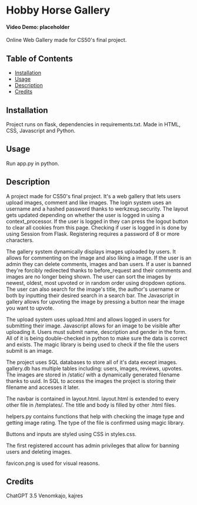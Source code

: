 # Hobby Horse Gallery

#### Video Demo: placeholder
Online Web Gallery made for CS50's final project.

## Table of Contents

- [Installation](#installation)
- [Usage](#usage)
- [Description](#description)
- [Credits](#credits)

## Installation

Project runs on flask, dependencies in requirements.txt.
Made in HTML, CSS, Javascript and Python.

## Usage

Run app.py in python.

## Description

A project made for CS50's final project. 
It's a web gallery that lets users upload images, comment and like images.
The login system uses an username and a hashed password thanks to werkzeug.security.
The layout gets updated depending on whether the user is logged in using a context_processor.
If the user is logged in they can press the logout button to clear all cookies from this page.
Checking if user is logged in is done by using Session from Flask.
Registering requires a password of 8 or more characters.

The gallery system dynamically displays images uploaded by users. It allows for commenting on the image and also liking a image.
If the user is an admin they can delete comments, images and ban users. If a user is banned they're forcibly redirected thanks to before_request and their comments and images are no longer being shown.
The user can sort the images by newest, oldest, most upvoted or in random order using dropdown options.
The user can also search for the image's title, the author's username or both by inputting their desired search in a search bar.
The Javascript in gallery allows for upvoting the image by pressing a button near the image you want to upvote.

The upload system uses upload.html and allows logged in users for submitting their image. Javascript allows for an image to be visible after uploading it.
Users must submit name, description and gender in the form. All of it is being double-checked in python to make sure the data is correct and exists. The magic library is being used to check if the file the users submit is an image.

The project uses SQL databases to store all of it's data except images.
gallery.db has multiple tables including: users, images, reviews, upvotes.
The images are stored in /static/ with a dynamically generated filename thanks to uuid.
In SQL to access the images the project is storing their filename and accesses it later.

The navbar is contained in layout.html.
layout.html is extended to every other file in /templates/.
The title and body is filled by other .html files.

helpers.py contains functions that help with checking the image type and getting image rating.
The type of the file is confirmed using magic library.

Buttons and inputs are styled using CSS in styles.css.

The first registered account has admin privileges that allow for banning users and deleting images.

favicon.png is used for visual reasons.

## Credits

ChatGPT 3.5
Venomkajo, kajres
